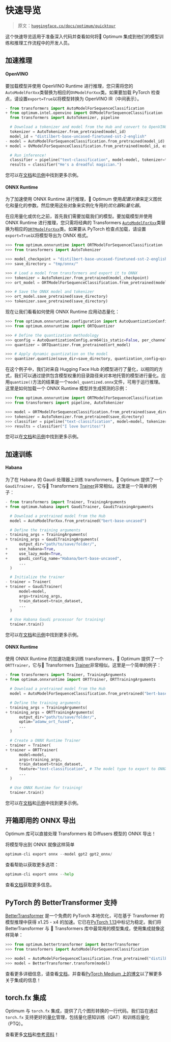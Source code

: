 # 快速导览

> 原文：[`huggingface.co/docs/optimum/quicktour`](https://huggingface.co/docs/optimum/quicktour)

这个快速导览适用于准备深入代码并查看如何将🤗 Optimum 集成到他们的模型训练和推理工作流程中的开发人员。

## 加速推理

#### OpenVINO

要加载模型并使用 OpenVINO Runtime 进行推理，您只需将您的`AutoModelForXxx`类替换为相应的`OVModelForXxx`类。如果要加载 PyTorch 检查点，请设置`export=True`以将模型转换为 OpenVINO IR（中间表示）。

```py
- from transformers import AutoModelForSequenceClassification
+ from optimum.intel.openvino import OVModelForSequenceClassification
  from transformers import AutoTokenizer, pipeline

  # Download a tokenizer and model from the Hub and convert to OpenVINO format
  tokenizer = AutoTokenizer.from_pretrained(model_id)
  model_id = "distilbert-base-uncased-finetuned-sst-2-english"
- model = AutoModelForSequenceClassification.from_pretrained(model_id)
+ model = OVModelForSequenceClassification.from_pretrained(model_id, export=True)

  # Run inference!
  classifier = pipeline("text-classification", model=model, tokenizer=tokenizer)
  results = classifier("He's a dreadful magician.")
```

您可以在[文档](https://huggingface.co/docs/optimum/intel/inference)和[示例](https://github.com/huggingface/optimum-intel/tree/main/examples/openvino)中找到更多示例。

#### ONNX Runtime

为了加速使用 ONNX Runtime 进行推理，🤗 Optimum 使用*配置对象*来定义图优化和量化的参数。然后使用这些对象来实例化专用的*优化器*和*量化器*。

在应用量化或优化之前，首先我们需要加载我们的模型。要加载模型并使用 ONNX Runtime 进行推理，您只需将经典的 Transformers [`AutoModelForXxx`](https://huggingface.co/docs/transformers/model_doc/auto#transformers.AutoModel)类替换为相应的[`ORTModelForXxx`](https://huggingface.co/docs/optimum/onnxruntime/package_reference/modeling_ort#optimum.onnxruntime.ORTModel)类。如果要从 PyTorch 检查点加载，请设置`export=True`以将模型导出为 ONNX 格式。

```py
>>> from optimum.onnxruntime import ORTModelForSequenceClassification
>>> from transformers import AutoTokenizer

>>> model_checkpoint = "distilbert-base-uncased-finetuned-sst-2-english"
>>> save_directory = "tmp/onnx/"

>>> # Load a model from transformers and export it to ONNX
>>> tokenizer = AutoTokenizer.from_pretrained(model_checkpoint)
>>> ort_model = ORTModelForSequenceClassification.from_pretrained(model_checkpoint, export=True)

>>> # Save the ONNX model and tokenizer
>>> ort_model.save_pretrained(save_directory)
>>> tokenizer.save_pretrained(save_directory)
```

现在让我们看看如何使用 ONNX Runtime 应用动态量化：

```py
>>> from optimum.onnxruntime.configuration import AutoQuantizationConfig
>>> from optimum.onnxruntime import ORTQuantizer

>>> # Define the quantization methodology
>>> qconfig = AutoQuantizationConfig.arm64(is_static=False, per_channel=False)
>>> quantizer = ORTQuantizer.from_pretrained(ort_model)

>>> # Apply dynamic quantization on the model
>>> quantizer.quantize(save_dir=save_directory, quantization_config=qconfig)
```

在这个例子中，我们对来自 Hugging Face Hub 的模型进行了量化，以相同的方式，我们可以通过提供包含模型权重的目录路径来对本地托管的模型进行量化。应用`quantize()`方法的结果是一个`model_quantized.onnx`文件，可用于运行推理。这里是如何加载一个 ONNX Runtime 模型并生成预测的示例：

```py
>>> from optimum.onnxruntime import ORTModelForSequenceClassification
>>> from transformers import pipeline, AutoTokenizer

>>> model = ORTModelForSequenceClassification.from_pretrained(save_directory, file_name="model_quantized.onnx")
>>> tokenizer = AutoTokenizer.from_pretrained(save_directory)
>>> classifier = pipeline("text-classification", model=model, tokenizer=tokenizer)
>>> results = classifier("I love burritos!")
```

您可以在[文档](https://huggingface.co/docs/optimum/onnxruntime/quickstart)和[示例](https://github.com/huggingface/optimum/tree/main/examples/onnxruntime)中找到更多示例。

## 加速训练

#### Habana

为了在 Habana 的 Gaudi 处理器上训练 transformers，🤗 Optimum 提供了一个`GaudiTrainer`，它与🤗 Transformers [Trainer](https://huggingface.co/docs/transformers/main_classes/trainer)非常相似。这里是一个简单的例子：

```py
- from transformers import Trainer, TrainingArguments
+ from optimum.habana import GaudiTrainer, GaudiTrainingArguments

  # Download a pretrained model from the Hub
  model = AutoModelForXxx.from_pretrained("bert-base-uncased")

  # Define the training arguments
- training_args = TrainingArguments(
+ training_args = GaudiTrainingArguments(
      output_dir="path/to/save/folder/",
+     use_habana=True,
+     use_lazy_mode=True,
+     gaudi_config_name="Habana/bert-base-uncased",
      ...
  )

  # Initialize the trainer
- trainer = Trainer(
+ trainer = GaudiTrainer(
      model=model,
      args=training_args,
      train_dataset=train_dataset,
      ...
  )

  # Use Habana Gaudi processor for training!
  trainer.train()
```

您可以在[文档](https://huggingface.co/docs/optimum/habana/quickstart)和[示例](https://github.com/huggingface/optimum-habana/tree/main/examples)中找到更多示例。

#### ONNX Runtime

使用 ONNX Runtime 的加速功能来训练 transformers，🤗 Optimum 提供了一个`ORTTrainer`，它与🤗 Transformers [Trainer](https://huggingface.co/docs/transformers/main_classes/trainer)非常相似。这里是一个简单的例子：

```py
- from transformers import Trainer, TrainingArguments
+ from optimum.onnxruntime import ORTTrainer, ORTTrainingArguments

  # Download a pretrained model from the Hub
  model = AutoModelForSequenceClassification.from_pretrained("bert-base-uncased")

  # Define the training arguments
- training_args = TrainingArguments(
+ training_args = ORTTrainingArguments(
      output_dir="path/to/save/folder/",
      optim="adamw_ort_fused",
      ...
  )

  # Create a ONNX Runtime Trainer
- trainer = Trainer(
+ trainer = ORTTrainer(
      model=model,
      args=training_args,
      train_dataset=train_dataset,
+     feature="text-classification", # The model type to export to ONNX
      ...
  )

  # Use ONNX Runtime for training!
  trainer.train()
```

您可以在[文档](https://huggingface.co/docs/optimum/onnxruntime/usage_guides/trainer)和[示例](https://github.com/huggingface/optimum/tree/main/examples/onnxruntime/training)中找到更多示例。

## 开箱即用的 ONNX 导出

Optimum 库可以直接处理 Transformers 和 Diffusers 模型的 ONNX 导出！

将模型导出到 ONNX 就像这样简单

```py
optimum-cli export onnx --model gpt2 gpt2_onnx/
```

查看帮助以获取更多选项：

```py
optimum-cli export onnx --help
```

查看[文档](https://huggingface.co/docs/optimum/exporters/onnx/usage_guides/export_a_model)获取更多信息。

## PyTorch 的 BetterTransformer 支持

[BetterTransformer](https://pytorch.org/blog/a-better-transformer-for-fast-transformer-encoder-inference/) 是一个免费的 PyTorch 本地优化，可在基于 Transformer 的模型推理中获得 x1.25 - x4 的加速。它已在[PyTorch 1.13](https://pytorch.org/blog/PyTorch-1.13-release/)中标记为稳定。我们将 BetterTransformer 与 🤗 Transformers 库中最常用的模型集成，使用集成就像这样简单：

```py
>>> from optimum.bettertransformer import BetterTransformer
>>> from transformers import AutoModelForSequenceClassification

>>> model = AutoModelForSequenceClassification.from_pretrained("distilbert-base-uncased-finetuned-sst-2-english")
>>> model = BetterTransformer.transform(model)
```

查看更多详细信息，请查看[文档](https://huggingface.co/docs/optimum/bettertransformer/overview)，并查看[PyTorch Medium 上的博文](https://medium.com/pytorch/bettertransformer-out-of-the-box-performance-for-huggingface-transformers-3fbe27d50ab2)以了解更多关于集成的信息！

## torch.fx 集成

Optimum 与 `torch.fx` 集成，提供了几个图形转换的一行代码。我们旨在通过 `torch.fx` 支持更好的[量化](https://huggingface.co/docs/optimum/concept_guides/quantization)管理，包括量化感知训练（QAT）和训练后量化（PTQ）。

查看更多[文档](https://huggingface.co/docs/optimum/torch_fx/usage_guides/optimization)和[参考资料](https://huggingface.co/docs/optimum/torch_fx/package_reference/optimization)！

